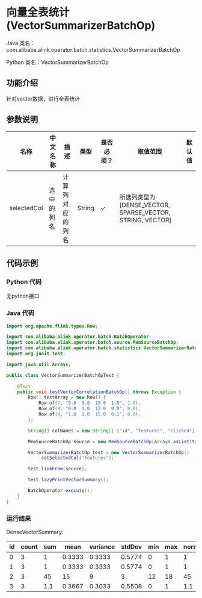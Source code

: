 # 向量全表统计 (VectorSummarizerBatchOp)
Java 类名：com.alibaba.alink.operator.batch.statistics.VectorSummarizerBatchOp

Python 类名：VectorSummarizerBatchOp


## 功能介绍

针对vector数据，进行全表统计

## 参数说明


| 名称 | 中文名称 | 描述 | 类型 | 是否必须？ | 取值范围 | 默认值 |
| --- | --- | --- | --- | --- | --- | --- |
| selectedCol | 选中的列名 | 计算列对应的列名 | String | ✓ | 所选列类型为 [DENSE_VECTOR, SPARSE_VECTOR, STRING, VECTOR] |  |



## 代码示例
### Python 代码
无python接口
 
### Java 代码
```java
import org.apache.flink.types.Row;

import com.alibaba.alink.operator.batch.BatchOperator;
import com.alibaba.alink.operator.batch.source.MemSourceBatchOp;
import com.alibaba.alink.operator.batch.statistics.VectorSummarizerBatchOp;
import org.junit.Test;

import java.util.Arrays;

public class VectorSummarizerBatchOpTest {

	@Test
	public void testVectorCorrelationBatchOp() throws Exception {
		Row[] testArray = new Row[] {
			Row.of(7, "0.0  0.0  18.0  1.0", 1.0),
			Row.of(8, "0.0  1.0  12.0  0.0", 0.0),
			Row.of(9, "1.0  0.0  15.0  0.1", 0.0),
		};

		String[] colNames = new String[] {"id", "features", "clicked"};

		MemSourceBatchOp source = new MemSourceBatchOp(Arrays.asList(testArray), colNames);

		VectorSummarizerBatchOp test = new VectorSummarizerBatchOp()
			.setSelectedCol("features");

		test.linkFrom(source);

		test.lazyPrintVectorSummary();

		BatchOperator.execute();
	}
}

```

### 运行结果

DenseVectorSummary:

| id|count|sum|  mean|variance|stdDev|min|max|normL1| normL2|
|---|-----|---|------|--------|------|---|---|------|-------|
|  0|    3|  1|0.3333|  0.3333|0.5774|  0|  1|     1|      1|
|  1|    3|  1|0.3333|  0.3333|0.5774|  0|  1|     1|      1|
|  2|    3| 45|    15|       9|     3| 12| 18|    45|26.3249|
|  3|    3|1.1|0.3667|  0.3033|0.5508|  0|  1|   1.1|  1.005|


